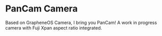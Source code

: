 #  PanCam Camera
Based on GrapheneOS Camera, I bring you PanCam!
A work in progress camera with Fuji Xpan aspect ratio integrated.
